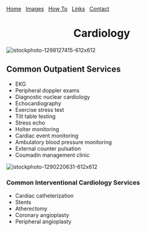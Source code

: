 

[Home](https://undrestoker.github.io/Mind-of-Dre/) &nbsp;   [Images](https://undrestoker.github.io/Images/) &nbsp;   [How To](https://undrestoker.github.io/How-To/) &nbsp;   [Links](https://undrestoker.github.io/Links/) &nbsp;   [Contact](https://undrestoker.github.io/Contact/)

<h1 align="center"> Cardiology </h1>

![istockphoto-1298127415-612x612](https://user-images.githubusercontent.com/91627769/154852698-b1749c0d-ee51-4eb6-9dbc-df8974c437e9.jpeg)

## Common Outpatient Services

- EKG
- Peripheral doppler exams
- Diagnostic nuclear cardiology
- Echocardiography
- Exercise stress test
- Tilt table testing
- Stress echo
- Holter monitoring
- Cardiac event monitoring
- Ambulatory blood pressure monitoring
- External counter pulsation
- Coumadin management clinic

![istockphoto-1290220631-612x612](https://user-images.githubusercontent.com/91627769/154852720-6f53d2b7-35dd-47f0-adce-a9e94dd6ef12.jpeg)

### Common Interventional Cardiology Services

- Cardiac catheterization
- Stents
- Atherectomy
- Coronary angioplasty
- Peripheral angioplasty

